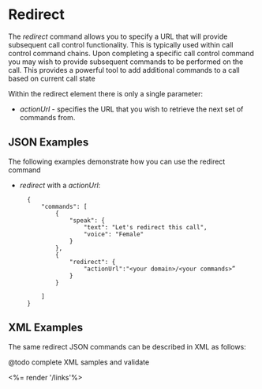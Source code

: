 # Redirect

The *redirect* command allows you to specify a URL that will provide subsequent call control functionality. This is typically used within call control command chains. Upon completing a specific call control command you may wish to provide subsequent commands to be performed on the call. This provides a powerful tool to add additional commands to a call based on current call state

Within the redirect element there is only a single parameter:

* *actionUrl* - specifies the URL that you wish to retrieve the next set of commands from.

## JSON Examples

The following examples demonstrate how you can use the redirect command

* *redirect* with a *actionUrl*:

        {
            "commands": [
                {
                    "speak": {
                        "text": "Let's redirect this call",
                        "voice": "Female"
                    }
                },
                {
                    "redirect": {
                        "actionUrl":"<your domain>/<your commands>”
                    }
                }

            ]
        }

## XML Examples

The same redirect JSON commands can be described in XML as follows:

@todo complete XML samples and validate

<%= render '/links'%>